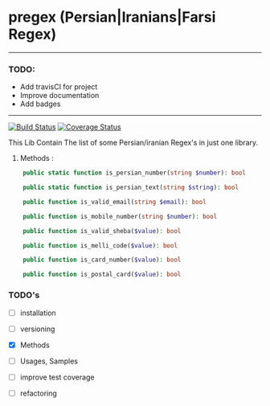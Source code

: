 # pregex (Persian|Iranians|Farsi Regex)
***

### TODO: 
- Add travisCI for project
- Improve documentation
- Add badges

 ---
 
[![Build Status](https://travis-ci.org/sedhossein/pregex.svg?branch=master)](https://travis-ci.org/sedhossein/pregex)
[![Coverage Status](https://coveralls.io/repos/github/sedhossein/pregex/badge.svg?branch=master)](https://coveralls.io/github/sedhossein/pregex?branch=master)
 
This Lib Contain The list of some Persian/iranian Regex's in just one library.



1. Methods : 

```php
    public static function is_persian_number(string $number): bool
```

```php
    public static function is_persian_text(string $string): bool
```

```php
    public function is_valid_email(string $email): bool
```

```php
    public function is_mobile_number(string $number): bool
```

```php
    public function is_valid_sheba($value): bool
```

```php
    public function is_melli_code($value): bool
```

```php
    public function is_card_number($value): bool
```

```php
    public function is_postal_card($value): bool
```

    

### TODO's 
- [ ] installation
- [ ] versioning
- [x] Methods
- [ ] Usages, Samples
- [ ] improve test coverage
- [ ] refactoring


